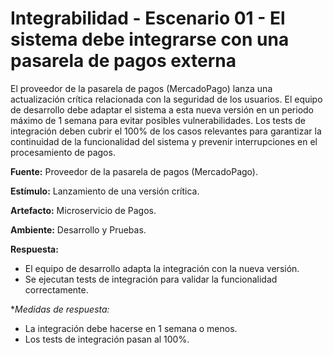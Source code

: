 # Integrabilidad - Escenario 01 - El sistema debe integrarse con una pasarela de pagos externa

El proveedor de la pasarela de pagos (MercadoPago) lanza una actualización crítica relacionada con la seguridad de los usuarios. El equipo de desarrollo debe adaptar el sistema a esta nueva versión en un periodo máximo de 1 semana para evitar posibles vulnerabilidades. Los tests de integración deben cubrir el 100% de los casos relevantes para garantizar la continuidad de la funcionalidad del sistema y prevenir interrupciones en el procesamiento de pagos.

**Fuente:** Proveedor de la pasarela de pagos (MercadoPago).

**Estímulo:** Lanzamiento de una versión crítica.

**Artefacto:** Microservicio de Pagos.

**Ambiente:** Desarrollo y Pruebas.

**Respuesta:**
- El equipo de desarrollo adapta la integración con la nueva versión.
- Se ejecutan tests de integración para validar la funcionalidad correctamente.

**Medidas de respuesta:*
- La integración debe hacerse en 1 semana o menos.
- Los tests de integración pasan al 100%.
